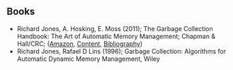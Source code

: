 ## Books
* Richard Jones, A. Hosking, E. Moss (2011); The Garbage Collection Handbook: The Art of Automatic Memory Management; Chapman & Hall/CRC; ([Amazon](http://www.amazon.com/The-Garbage-Collection-Handbook-Management/dp/1420082795), [Content](The_Garbage_Collection_Handbook.pdf), [Bibliography](http://www.cs.kent.ac.uk/people/staff/rej/gcbib/))
* Richard Jones, Rafael D Lins (1996); Garbage Collection: Algorithms for Automatic Dynamic Memory Management, Wiley  